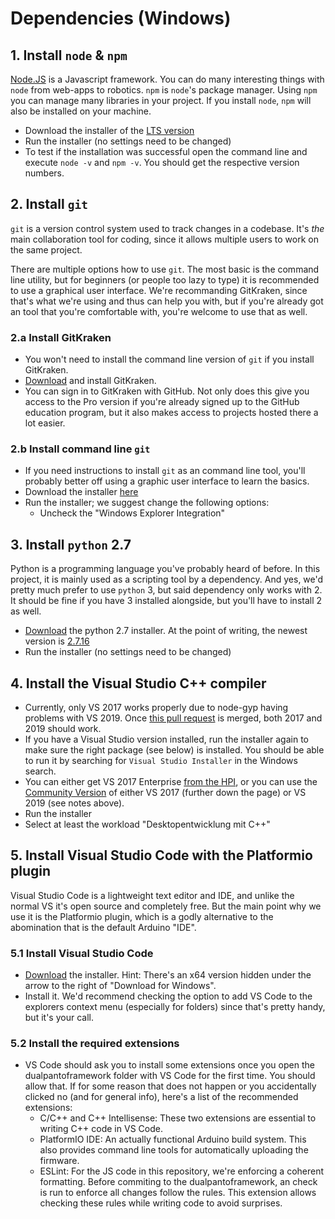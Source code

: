 # Dependencies (Windows)

## 1. Install `node` & `npm`

[Node.JS](https://nodejs.org/) is a Javascript framework. You can do many interesting things with `node` from web-apps to robotics.
`npm` is `node`'s package manager. Using `npm` you can manage many libraries in your project. If you install `node`, `npm` will also be installed on your machine.

- Download the installer of the [LTS version](https://nodejs.org/)
- Run the installer (no settings need to be changed)
- To test if the installation was successful open the command line and execute `node -v` and `npm -v`. You should get the respective version numbers.

## 2. Install `git`

`git` is a version control system used to track changes in a codebase. It's _the_ main collaboration tool for coding, since it allows multiple users to work on the same project.

There are multiple options how to use `git`. The most basic is the command line utility, but for beginners (or people too lazy to type) it is recommended to use a graphical user interface. We're recommanding GitKraken, since that's what we're using and thus can help you with, but if you're already got an tool that you're comfortable with, you're welcome to use that as well.

### 2.a Install GitKraken

- You won't need to install the command line version of `git` if you install GitKraken.
- [Download](https://www.gitkraken.com/) and install GitKraken.
- You can sign in to GitKraken with GitHub. Not only does this give you access to the Pro version if you're already signed up to the GitHub education program, but it also makes access to projects hosted there a lot easier.

### 2.b Install command line `git`

- If you need instructions to install `git` as an command line tool, you'll probably better off using a graphic user interface to learn the basics.
- Download the installer [here](https://git-scm.com/downloads)
- Run the installer; we suggest change the following options:
  - Uncheck the "Windows Explorer Integration"
 
## 3. Install `python` 2.7

Python is a programming language you've probably heard of before. In this project, it is mainly used as a scripting tool by a dependency. And yes, we'd pretty much prefer to use `python` 3, but said dependency only works with 2. It should be fine if you have 3 installed alongside, but you'll have to install 2 as well.

- [Download](https://www.python.org/downloads/) the python 2.7 installer. At the point of writing, the newest version is [2.7.16](https://www.python.org/downloads/release/python-2716/)
- Run the installer (no settings need to be changed)

## 4. Install the Visual Studio C++ compiler

- Currently, only VS 2017 works properly due to node-gyp having problems with VS 2019. Once [this pull request](https://github.com/nodejs/node-gyp/pull/1715) is merged, both 2017 and 2019 should work.
- If you have a Visual Studio version installed, run the installer again to make sure the right package (see below) is installed. You should be able to run it by searching for `Visual Studio Installer` in the Windows search.
- You can either get VS 2017 Enterprise [from the HPI](https://aka.ms/devtoolsforteaching), or you can use the [Community Version](https://visualstudio.microsoft.com/de/downloads/) of either VS 2017 (further down the page) or VS 2019 (see notes above).
- Run the installer
- Select at least the workload "Desktopentwicklung mit C++"

## 5. Install Visual Studio Code with the Platformio plugin

Visual Studio Code is a lightweight text editor and IDE, and unlike the normal VS it's open source and completely free. But the main point why we use it is the Platformio plugin, which is a godly alternative to the abomination that is the default Arduino "IDE".

### 5.1 Install Visual Studio Code

- [Download](https://code.visualstudio.com/) the installer. Hint: There's an x64 version hidden under the arrow to the right of "Download for Windows".
- Install it. We'd recommend checking the option to add VS Code to the explorers context menu (especially for folders) since that's pretty handy, but it's your call.

### 5.2 Install the required extensions

- VS Code should ask you to install some extensions once you open the dualpantoframework folder with VS Code for the first time. You should allow that. If for some reason that does not happen or you accidentally clicked no (and for general info), here's a list of the recommended extensions:
  - C/C++ and C++ Intellisense: These two extensions are essential to writing C++ code in VS Code.
  - PlatformIO IDE: An actually functional Arduino build system. This also provides command line tools for automatically uploading the firmware.
  - ESLint: For the JS code in this repository, we're enforcing a coherent formatting. Before commiting to the dualpantoframework, an check is run to enforce all changes follow the rules. This extension allows checking these rules while writing code to avoid surprises.
